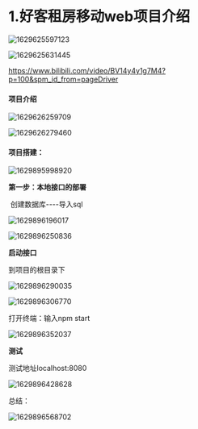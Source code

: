 # 1.好客租房移动web项目介绍

![1629625597123](../../../.vuepress/public/images/1629625597123.png)

![1629625631445](../../../.vuepress/public/images/1629625631445.png)

https://www.bilibili.com/video/BV14y4y1g7M4?p=100&spm_id_from=pageDriver



#### 项目介绍

![1629626259709](../../../.vuepress/public/images/1629626259709.png)

![1629626279460](../../../.vuepress/public/images/1629626279460.png)



#### 项目搭建：

![1629895998920](../../../.vuepress/public/images/1629895998920.png)

**第一步：本地接口的部署**

​	创建数据库----导入sql

![1629896196017](../../../.vuepress/public/images/1629896196017.png)



![1629896250836](../../../.vuepress/public/images/1629896250836.png)



**启动接口**

到项目的根目录下

![1629896290035](../../../.vuepress/public/images/1629896290035.png)

![1629896306770](../../../.vuepress/public/images/1629896306770.png)

打开终端：输入npm start

![1629896352037](../../../.vuepress/public/images/1629896352037.png)



**测试**

测试地址localhost:8080

![1629896428628](../../../.vuepress/public/images/1629896428628.png)







总结：

![1629896568702](../../../.vuepress/public/images/1629896568702.png)









